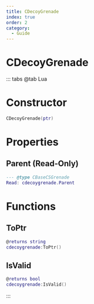 ```yaml
---
title: CDecoyGrenade
index: true
order: 2
category:
  - Guide
---
```


# CDecoyGrenade

::: tabs
@tab Lua
# Constructor
```lua
CDecoyGrenade(ptr)
```
# Properties
## Parent (Read-Only)
```lua
--- @type CBaseCSGrenade
Read: cdecoygrenade.Parent
```
# Functions
## ToPtr
```lua
@returns string
cdecoygrenade:ToPtr()
```
## IsValid
```lua
@returns bool
cdecoygrenade:IsValid()
```

:::
